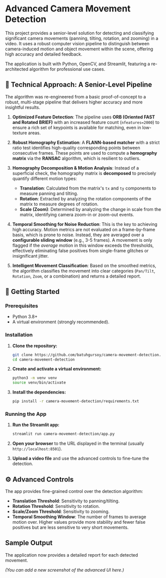 # Advanced Camera Movement Detection

This project provides a senior-level solution for detecting and classifying significant camera movements (panning, tilting, rotation, and zooming) in a video. It uses a robust computer vision pipeline to distinguish between camera-induced motion and object movement within the scene, offering high accuracy and detailed feedback.

The application is built with Python, OpenCV, and Streamlit, featuring a re-architected algorithm for professional use cases.

## 🤖 Technical Approach: A Senior-Level Pipeline

The algorithm was re-engineered from a basic proof-of-concept to a robust, multi-stage pipeline that delivers higher accuracy and more insightful results.

1.  **Optimized Feature Detection**: The pipeline uses **ORB (Oriented FAST and Rotated BRIEF)** with an increased feature count (`nfeatures=2000`) to ensure a rich set of keypoints is available for matching, even in low-texture areas.

2.  **Robust Homography Estimation**: A **FLANN-based matcher** with a strict ratio test identifies high-quality corresponding points between consecutive frames. These points are used to compute a **homography matrix** via the **RANSAC** algorithm, which is resilient to outliers.

3.  **Homography Decomposition & Motion Analysis**: Instead of a superficial check, the homography matrix is **decomposed** to precisely quantify different motion types:
    *   **Translation**: Calculated from the matrix's `tx` and `ty` components to measure panning and tilting.
    *   **Rotation**: Extracted by analyzing the rotation components of the matrix to measure degrees of rotation.
    *   **Scale (Zoom)**: Determined by analyzing the change in scale from the matrix, identifying camera zoom-in or zoom-out events.

4.  **Temporal Smoothing for Noise Reduction**: This is the key to achieving high accuracy. Motion metrics are not evaluated on a frame-by-frame basis, which is prone to noise. Instead, they are averaged over a **configurable sliding window** (e.g., 3-5 frames). A movement is only flagged if the *average* motion in this window exceeds the thresholds, effectively eliminating false positives from single-frame glitches or insignificant jitter.

5.  **Intelligent Movement Classification**: Based on the smoothed metrics, the algorithm classifies the movement into clear categories (`Pan/Tilt`, `Rotation`, `Zoom`, or a combination) and returns a detailed report.

## 🚀 Getting Started

### Prerequisites

*   Python 3.8+
*   A virtual environment (strongly recommended).

### Installation

1.  **Clone the repository:**
    ```bash
    git clone https://github.com/batuhgursoy/camera-movement-detection.git
    cd camera-movement-detection
    ```

2.  **Create and activate a virtual environment:**
    ```bash
    python3 -m venv venv
    source venv/bin/activate
    ```

3.  **Install the dependencies:**
    ```bash
    pip install -r camera-movement-detection/requirements.txt
    ```

### Running the App

1.  **Run the Streamlit app:**
    ```bash
    streamlit run camera-movement-detection/app.py
    ```

2.  **Open your browser** to the URL displayed in the terminal (usually `http://localhost:8501`).

3.  **Upload a video file** and use the advanced controls to fine-tune the detection.

## ⚙️ Advanced Controls

The app provides fine-grained control over the detection algorithm:

*   **Translation Threshold**: Sensitivity to panning/tilting.
*   **Rotation Threshold**: Sensitivity to rotation.
*   **Scale/Zoom Threshold**: Sensitivity to zooming.
*   **Temporal Smoothing Window**: The number of frames to average motion over. Higher values provide more stability and fewer false positives but are less sensitive to very short movements.

## Sample Output

The application now provides a detailed report for each detected movement.

*(You can add a new screenshot of the advanced UI here.)*
